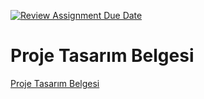 [![Review Assignment Due Date](https://classroom.github.com/assets/deadline-readme-button-24ddc0f5d75046c5622901739e7c5dd533143b0c8e959d652212380cedb1ea36.svg)](https://classroom.github.com/a/gTiETg9a)
# Proje Tasarım Belgesi

[Proje Tasarım Belgesi](https://github.com/Iskenderun-Technical-University/OYUN-PROGRAMLAMA-202523034/blob/main/Tasar%C4%B1m%20belgesi.pdf)
